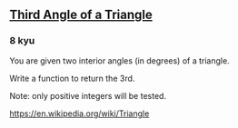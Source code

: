 <h2><a href=https://www.codewars.com/kata/5a023c426975981341000014/train/ruby target="_blank">Third Angle of a Triangle</a></h2><h3>8 kyu</h3><p>You are given two interior angles (in degrees) of a triangle. </p><p>Write a function to return the 3rd.</p><p>Note: only positive integers will be tested.</p><p><a href="https://en.wikipedia.org/wiki/Triangle" data-turbolinks="false" target="_blank">https://en.wikipedia.org/wiki/Triangle</a></p>